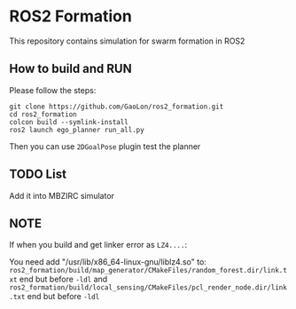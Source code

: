# ROS2 Formation

This repository contains simulation for swarm formation in ROS2

## How to build and RUN
Please follow the steps:
```
git clone https://github.com/GaoLon/ros2_formation.git
cd ros2_formation
colcon build --symlink-install 
ros2 launch ego_planner run_all.py
```

Then you can use `2DGoalPose` plugin test the planner

## TODO List
Add it into MBZIRC simulator

## NOTE
If when you build and get linker error as `LZ4....`:

You need add "/usr/lib/x86_64-linux-gnu/liblz4.so" to:
`ros2_formation/build/map_generator/CMakeFiles/random_forest.dir/link.txt` end but before `-ldl`
and
`ros2_formation/build/local_sensing/CMakeFiles/pcl_render_node.dir/link.txt` end but before `-ldl`
